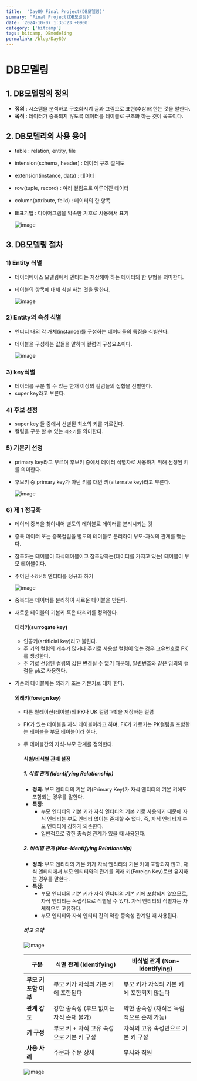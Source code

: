 ```yaml
---
title:  "Day89 Final Project(DB모델링)"
summary: "Final Project(DB모델링)"
date: '2024-10-07 1:35:23 +0900'
category: ['bitcamp']
tags: bitcamp, DBmodeling
permalink: /blog/Day89/
---
```


# DB모델링
## 1. DB모델링의 정의 
- **정의** : 시스템을 분석하고 구조화시켜 글과 그림으로 표현(추상화)한는 것을 말한다. 
- **목적** : 데이터가 중복되지 않도록 데이터를 테이블로 구조화 하는 것이 목표이다.


## 2. DB모델리의 사용 용어
- table : relation, entity, file
- intension(schema, header) : 데이터 구조 설계도 
- extension(instance, data) : 데이터
- row(tuple, record) : 여러 컬럼으로 이루어진 데이터
- column(attribute, feild) : 데이터의 한 항목 
- IE표기법 : 다이어그램을 약속한 기호로 사용해서 표기

  ![image](https://github.com/user-attachments/assets/7ab699a3-4e8a-444b-889f-681048557050)

## 3. DB모델링 절차 
### 1) Entity 식별
- 데이터베이스 모델링에서 엔티티는 저장해야 하는 데이터의 한 유형을 의미한다. 
- 테이블의 항목에 대해 식별 하는 것을 말한다.

  ![image](https://github.com/user-attachments/assets/28538ef8-c8f2-4897-ad79-9c868552bfe5)

### 2) Entity의 속성 식별
- 엔티티 내의 각 개체(instance)를 구성하는 데이터들의 특징을 식별한다. 
- 테이블을 구성하는 값들을 말하며 컬럼의 구성요소이다. 

  ![image](https://github.com/user-attachments/assets/e0acddee-d5ed-4b24-8a5f-bd2cb9c4ab9c)


### 3) key식별
- 데이터를 구분 할 수 있는 한개 이상의 컬럼들의 집합을 선별한다. 
- super key라고 부른다. 

### 4) 후보 선정
- super key 들 중에서 선별된 최소의 키를 가르킨다.
- 컬럼을 구분 할 수 있는 `최소키`를 의미한다.

### 5) 기본키 선정
- primary key라고 부르며 후보키 중에서 데이터 식별자로 사용하기 위해 선정된 키를 의미한다. 
- 후보키 중 primary key가 아닌 키를 대안 키(alternate key)라고 부른다.

  ![image](https://github.com/user-attachments/assets/7dbea947-8ad6-445a-b34c-b8e80c36f8bd)

### 6)  제 1 정규화
- 데이터 중복을 찾아내어 별도의 테이블로 데이터를 분리시키는 것
- 중복 데이터 또는 중복컬럼을 별도의 테이블로 분리하여 부모-자식의 관계를 맺는다.
- 참조하는 테이블이 자식테이블이고 참조당하는(데이터를 가지고 있는) 테이블이 부모 테이블이다.
- 주어진 `수강신청` 엔티티를 정규화 하기

  ![image](https://github.com/user-attachments/assets/90410af6-2836-4cc2-8314-1719efad5d25)

- 중복되는 데이터를 분리하여 새로운 테이블을 만든다.
- 새로운 테이블의 기본키 혹은 대리키를 정의한다.

  #### **대리키(surrogate key)**
  - 인공키(artificial key)라고 불린다. 
  - 주 키의 컬럼의 개수가 많거나 주키로 사용할 컬럼이 없는 경우 고유번호로 PK를 생성한다. 
  - 주 키로 선정된 컬럼의 값은 변경될 수 없기 때문에, 일련번호와 같은 임의의 컬럼을 pk로 사용한다. 

- 기존의 테이블에는 외래키 또는 기본키로 대체 한다.
  
  #### **외래키(foreign key)**
  - 다른 릴레이션(테이블)의 PK나 UK 컬럼ㄱ밧을 저장하는 컬럼
  - FK가 있는 테이블을 자식 테이블이라고 하며, FK가 가르키는 PK컬럼을 포함한는 테이블을 부모 테이블이라 한다. 

  - 두 테이블간의 자식-부모 관계를 정의한다.

    #### **식별/비식별 관계 설정**
    ##### 1. 식별 관계 (Identifying Relationship)
      - **정의**: 부모 엔티티의 기본 키(Primary Key)가 자식 엔티티의 기본 키에도 포함되는 경우를 말한다.
      - **특징**:
        - 부모 엔티티의 기본 키가 자식 엔티티의 기본 키로 사용되기 때문에 자식 엔티티는 부모 엔티티 없이는 존재할 수 없다. 즉, 자식 엔티티가 부모 엔티티에 강하게 의존한다.
        - 일반적으로 강한 종속성 관계가 있을 때 사용된다.
      
    ##### 2. 비식별 관계 (Non-Identifying Relationship)
    - **정의**: 부모 엔티티의 기본 키가 자식 엔티티의 기본 키에 포함되지 않고, 자식 엔티티에서 부모 엔티티와의 관계를 외래 키(Foreign Key)로만 유지하는 경우를 말한다.
    - **특징**:
      - 부모 엔티티의 기본 키가 자식 엔티티의 기본 키에 포함되지 않으므로, 자식 엔티티는 독립적으로 식별될 수 있다. 자식 엔티티의 식별자는 자체적으로 고유하다.
      - 부모 엔티티와 자식 엔티티 간의 약한 종속성 관계일 때 사용된다.

    ##### 비교 요약
    ![image](https://github.com/user-attachments/assets/19a89806-05d6-40ba-a907-f319906e3ca3)
  
    | **구분**            | **식별 관계 (Identifying)**            | **비식별 관계 (Non-Identifying)**     |
    |---------------------|--------------------------------------|------------------------------------|
    | **부모 키 포함 여부** | 부모 키가 자식의 기본 키에 포함된다        | 부모 키가 자식의 기본 키에 포함되지 않는다 |
    | **관계 강도**        | 강한 종속성 (부모 없이는 자식 존재 불가)   | 약한 종속성 (자식은 독립적으로 존재 가능) |
    | **키 구성**         | 부모 키 + 자식 고유 속성으로 기본 키 구성 | 자식의 고유 속성만으로 기본 키 구성 |
    | **사용 사례**        | 주문과 주문 상세                       | 부서와 직원                         |

    ![image](https://github.com/user-attachments/assets/759baba3-fbd6-4d1b-bcf3-06cc15dfa881)
